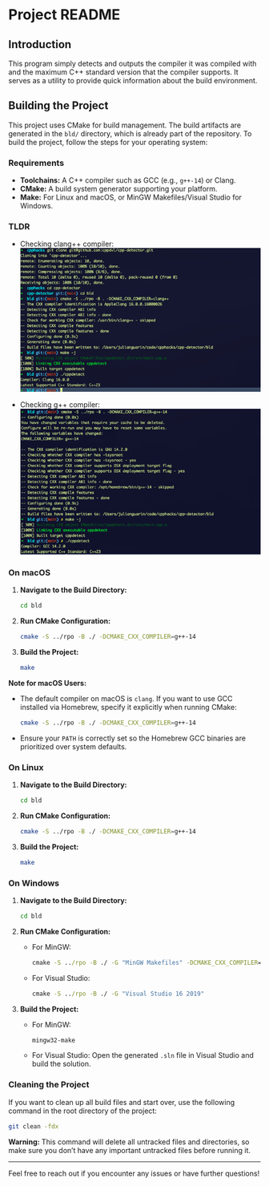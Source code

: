 # Project README

## Introduction
This program simply detects and outputs the compiler it was compiled with and the maximum C++ standard version that the compiler supports. It serves as a utility to provide quick information about the build environment.

## Building the Project
This project uses CMake for build management. The build artifacts are generated in the `bld/` directory, which is already part of the repository. To build the project, follow the steps for your operating system:

### Requirements
- **Toolchains:** A C++ compiler such as GCC (e.g., `g++-14`) or Clang.
- **CMake:** A build system generator supporting your platform.
- **Make:** For Linux and macOS, or MinGW Makefiles/Visual Studio for Windows.


### TLDR

- Checking clang++ compiler:
![clang checking](images/clang.png)

- Checking g++ compiler:
![gcc checking](images/g++.png)

### On macOS
1. **Navigate to the Build Directory:**
   ```bash
   cd bld
   ```

2. **Run CMake Configuration:**
   ```bash
   cmake -S ../rpo -B ./ -DCMAKE_CXX_COMPILER=g++-14
   ```

3. **Build the Project:**
   ```bash
   make
   ```

**Note for macOS Users:**
   - The default compiler on macOS is `clang`. If you want to use GCC installed via Homebrew, specify it explicitly when running CMake:
     ```bash
     cmake -S ../rpo -B ./ -DCMAKE_CXX_COMPILER=g++-14
     ```
   - Ensure your `PATH` is correctly set so the Homebrew GCC binaries are prioritized over system defaults.

### On Linux
1. **Navigate to the Build Directory:**
   ```bash
   cd bld
   ```

2. **Run CMake Configuration:**
   ```bash
   cmake -S ../rpo -B ./ -DCMAKE_CXX_COMPILER=g++-14
   ```

3. **Build the Project:**
   ```bash
   make
   ```

### On Windows
1. **Navigate to the Build Directory:**
   ```cmd
   cd bld
   ```

2. **Run CMake Configuration:**
   - For MinGW:
     ```cmd
     cmake -S ../rpo -B ./ -G "MinGW Makefiles" -DCMAKE_CXX_COMPILER=g++-14
     ```
   - For Visual Studio:
     ```cmd
     cmake -S ../rpo -B ./ -G "Visual Studio 16 2019"
     ```

3. **Build the Project:**
   - For MinGW:
     ```cmd
     mingw32-make
     ```
   - For Visual Studio:
     Open the generated `.sln` file in Visual Studio and build the solution.

### Cleaning the Project
If you want to clean up all build files and start over, use the following command in the root directory of the project:

```bash
git clean -fdx
```

**Warning:** This command will delete all untracked files and directories, so make sure you don’t have any important untracked files before running it.

---

Feel free to reach out if you encounter any issues or have further questions!


